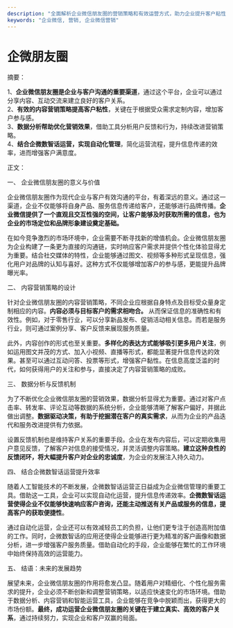```yaml
---
description: "全面解析企业微信朋友圈的营销策略和有效运营方式，助力企业提升客户粘性并实现业绩增长。"
keywords: "企业微信, 营销, 企业微信营销"
---
```

# 企微朋友圈

摘要：

1、**企业微信朋友圈是企业与客户沟通的重要渠道**，通过这个平台，企业可以通过分享内容、互动交流来建立良好的客户关系。  
2、**有效的内容营销策略提高客户粘性**，关键在于根据受众需求定制内容，增加客户参与感。  
3、**数据分析帮助优化营销效果**，借助工具分析用户反馈和行为，持续改进营销策略。  
4、**结合企微数智话运营，实现自动化管理**，简化运营流程，提升信息传递的效率，进而增强客户满意度。

正文：

一、 企业微信朋友圈的意义与价值

企业微信朋友圈作为现代企业与客户有效沟通的平台，有着深远的意义。通过这一渠道，企业不仅能够将自身产品、服务信息传递给客户，还能够进行品牌传播。**企业微信提供了一个直观且交互性强的空间，让客户能够及时获取所需的信息，也为企业的市场定位和品牌形象建设奠定基础。**

在如今竞争激烈的市场环境中，企业需要不断寻找新的增值机会。企业微信朋友圈为企业构建了一条更为直接的沟通链，实时响应客户需求并提供个性化体验显得尤为重要。结合社交媒体的特性，企业能够通过图文、视频等多种形式呈现信息，强化用户对品牌的认知与喜好。这种方式不仅能够增加客户的参与感，更能提升品牌曝光率。

二、 内容营销策略的设计

针对企业微信朋友圈的内容营销策略，不同企业应根据自身特点及目标受众量身定制相应的内容。**内容必须与目标客户的需求相吻合。** 从而保证信息的准确性和有效性。例如，对于零售行业，可以分享新品发布、促销活动相关信息。而若是服务行业，则可通过案例分享、客户反馈来展现服务质量。

此外，内容创作的形式也至关重要。**多样化的表达方式能够吸引更多用户关注**，例如运用图文并茂的方式、加入小视频、直播等形式，都能显著提升信息传达的效果。甚至可以通过互动问答、投票等形式，增强客户黏性。在信息高度泛滥的时代，如何获得用户的关注和参与，直接决定了内容营销策略的成败。

三、 数据分析与反馈机制

为了不断优化企业微信朋友圈的营销效果，数据分析显得尤为重要。通过对客户点击率、转发率、评论互动等数据的系统分析，企业能够清晰了解客户偏好，并据此做出调整。**数据驱动决策，有助于挖掘潜在客户的真实需求**，从而为企业的产品迭代和服务改进提供有力依据。

设置反馈机制也是维持客户关系的重要手段。企业在发布内容后，可以定期收集用户意见反馈，了解客户对信息的接受情况，并灵活调整内容策略。**建立这种良性的反馈闭环，将大幅提升客户对企业的忠诚度**，为企业的发展注入持久动力。

四、 结合企微数智话运营提升效率

随着人工智能技术的不断发展，企微数智话运营正日益成为企业微信管理的重要工具。借助这一工具，企业可以实现自动化运营，提升信息传递效率。**企微数智话运营使得企业不仅能够快速响应客户咨询，还能主动推送有关产品或服务的信息，提高客户的获取便捷性**。

通过自动化运营，企业还可以有效减轻员工的负担，让他们更专注于创造高附加值的工作。同时，企微数智话的应用还使得企业能够进行更为精准的客户画像和数据分析，进一步增强客户服务质量。借助自动化的手段，企业能够在繁忙的工作环境中始终保持高效的运营能力。

五、 结语：未来的发展趋势

展望未来，企业微信朋友圈的作用将愈发凸显。随着用户对精细化、个性化服务需求的提升，企业必须不断创新和调整营销策略，以适应快速变化的市场环境。借助于数据分析、内容营销和智能运营工具，企业能够在竞争中脱颖而出，获得更大的市场份额。**最终，成功运营企业微信朋友圈的关键在于建立真实、高效的客户关系**，通过持续努力，实现企业和客户双赢的局面。
